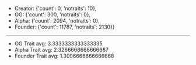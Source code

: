* Creator: {'count': 0, 'notraits': 10}, 
* OG: {'count': 300, 'notraits': 0}, 
* Alpha: {'count': 2094, 'notraits': 0}, 
* Founder: {'count': 11787, 'notraits': 2130}} 

---

* OG Trait avg: 3.3333333333333335
* Alpha Trait avg: 2.3266666666666667
* Founder Trait avg: 1.3096666666666668
